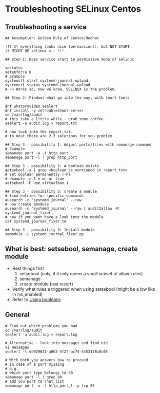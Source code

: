 # Troubleshooting SELinux Centos 

## Troubleshooting a service 

```
## Assumption: Golden Rule of Centos/Redhat 

!!! If everything looks nice (permissions), but NOT START 
it MIGHT BE selinux <-- !!! 

## Step 1: Does service start in permissive mode of selinux  

sestatus
setenforce 0 
# example 
systemctl start systemd-journal-upload 
systemctl status systemd-journal-upload 
# -> Works so, now we know, SELINUX is the problem. 

## Step 2: Findout what go into the way, with smart tools

dnf whatprovides sealert 
dnf install -y setroubleshoot-server 
cd /var/log/audit
# this take a little while - grab some coffee 
sealert -a audit.log > report.txt

# now look into the report.txt.
# in most there are 2-3 solutions for you problem 

## Step 3 - possibility 1: Adjust ports/files with semanage command 
# Example 
semanage port -a -t http_port 
semanage port -l | grep http_port 

## Step 3 - possibility 2: A boolean exists 
getsebool -a | grep <boolean_as_mentioned_in_report_txt>
# set boolean permanently (-P) 
# example -> 1 = on or true 
setsebool -P use_virtualbox 1 

## Step 3 - possibility 3: create a module 
# find entries for specific commands 
ausearch -c 'systemd_journal' --raw 
# now create amodule 
ausearch -c 'systemd_journal' --raw | audit2allow -M systemd_journal_fixer 
# now if you want have a look into the module 
cat systemd_journal_fixer.te 

## Step 3 - possibility 3: Install module
semodule -i systemd_journal_fixer.pp 

```

## What is best: setsebool, semanage, create module

  * Best things first 
    1. setsebool (only, if it only opens a small subset of allow-rules) 
    1. semanage 
    1. create module (last resort) 
  * Verify what rules a triggered when using setsebool (might be a low like in nis_enabled) 
  * Refer to [Using booleans](selinux-boolean.md)


## General 
```
# Find out which problems you had 
cd /var/log/audit 
sealert -a audit.log > report.log

# Alternative - look into messages and find uid 
vi messages
sealert -l de929621-a863-4f2f-ac74-4453138c8c08

# With both you answers how to proceed 
# in case of a port missing 
# e.g. 
# which port type belongs to 80 
semanage port -l | grep 80 
# add you port to that list 
semanage port -a -t http_port_t -p tcp 85

```

